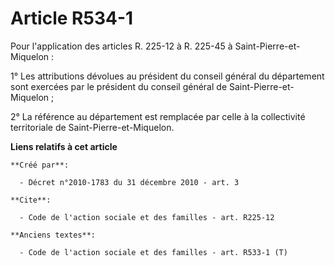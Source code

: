 # Article R534-1

Pour l'application des articles R. 225-12 à R. 225-45 à Saint-Pierre-et-Miquelon : 

1° Les attributions dévolues au président du conseil général du département sont exercées par le président du conseil général
de Saint-Pierre-et-Miquelon ; 

2° La référence au département est remplacée par celle à la collectivité territoriale de Saint-Pierre-et-Miquelon.

**Liens relatifs à cet article**

	**Créé par**:

	  - Décret n°2010-1783 du 31 décembre 2010 - art. 3

	**Cite**:

	  - Code de l'action sociale et des familles - art. R225-12

	**Anciens textes**:

	  - Code de l'action sociale et des familles - art. R533-1 (T)
